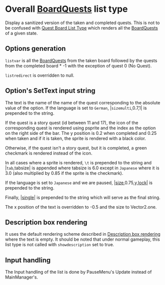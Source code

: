 # Overall [BoardQuests](../../Enums%20and%20IDs/BoardQuests.md) list type

Display a sanitized version of the taken and completed quests. This is not to be confused with [Quest Board List Type](Quest%20Board%20List%20Type.md) which renders all the [BoardQuests](../../Enums%20and%20IDs/BoardQuests.md) of a given state.

## Options generation

`listvar` is all the [BoardQuests](../../Enums%20and%20IDs/BoardQuests.md) from the taken board followed by the quests from the completed board * -1 with the exception of quest 0 (No Quest).

`listredirect` is overridden to null.

## Option's SetText input string

The text is the name of the name of the quest corresponding to the absolute value of the option. If the language is set to `German`, |`sizemulti`,0.7,1| is prepended to the string.

If the quest is a story quest (id between 11 and 17), the icon of the corresponding quest is rendered using psprite and the index as the option on the right side of the bar. The y position is 0.2 when completed and 0.25 when taken and if it is taken, the sprite is rendered with a black color.

Otherwise, if the quest isn't a story quest, but it is completed, a green checkmark is rendered instead of the icon.

In all cases where a sprite is rendered, `\t` is prepended to the string and |`tab`,tabsize| is appended where tabsize is 6.0 except in `Japanese` where it is 3.0 (also multiplied by 0.85 if the sprite is the checkmark).

If the language is set to `Japanese` and we are paused, |[size](../../SetText/Commands/Individual%20commands/size.md),0.75,y,[lock](../../SetText/Commands/Individual%20commands/Lock.md)\| is prepended to the string.

Finally, |[single](../../SetText/Commands/Individual%20commands/Single.md)\| is prepended to the string which will serve as the final string.

The x position of the text is overridden to -0.5 and the size to Vector2.one.

## Description box rendering

It uses the default rendering scheme described in [Description box rendering](../ShowItemList%20Life%20Cycle/Description%20box%20rendering.md) where the text is empty. It should be noted that under normal gameplay, this list type is not called with `showdescription` set to true.

## Input handling

The Input handling of the list is done by PauseMenu's Update instead of MainManager's.

